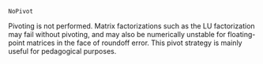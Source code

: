 ```
NoPivot
```

Pivoting is not performed. Matrix factorizations such as the LU factorization may fail without pivoting, and may also be numerically unstable for floating-point matrices in the face of roundoff error. This pivot strategy is mainly useful for pedagogical purposes.
